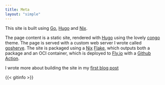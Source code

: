 ```yaml
---
title: Meta
layout: "simple"
---
```


This site is built using [Go], [Hugo] and [Nix].

The page content is a static site, rendered with [Hugo] using the lovely [congo] theme. The page
is served with a custom web server I wrote called [gosherve]. The site is packaged using a [Nix]
[Flake], which outputs both a package and an OCI container, which is deployed to [Fly.io] with a
[Github Action].

I wrote more about building the site in my [first blog
post](https://jnsgr.uk/2024/01/building-a-blog-with-go-nix-hugo/)

{{< gitinfo >}}

[congo]: https://jpanther.github.io/congo/
[Flake]: https://nixos.wiki/wiki/Flakes
[Fly.io]: https://fly.io
[Github Action]: https://github.com/jnsgruk/jnsgr.uk/blob/main/.github/workflows/publish.yaml
[Go]: https://go.dev/
[gosherve]: https://github.com/jnsgruk/gosherve
[Hugo]: https://gohugo.io
[Nix]: https://nixos.org/
